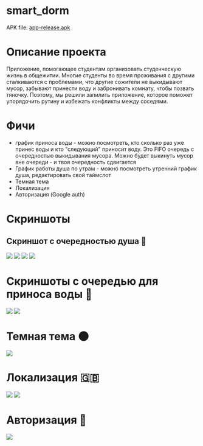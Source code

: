 # smart_dorm

APK file: [app-release.apk](app-release.apk)


# Описание проекта

Приложение, помогающее студентам организовать студенческую жизнь в общежитии. Многие студенты во
время проживания с другими сталкиваются с проблемами, что другие сожители не выкидывают мусор,
забывают принести воду и забронивать комнату, чтобы позвать тяночку. Поэтому, мы решили запилить
приложение, которое поможет упорядочить рутину и избежать конфликты между соседями.

# Фичи

- график приноса воды - можно посмотреть, кто сколько раз уже принес воды и кто "следующий" приносит
  воду. Это FIFO очередь с очередностью выкидывания мусора. Можно будет выкинуть мусор вне очереди -
  и твоя очередность сдвигается
- График работы душа по утрам - можно посмотреть утренний график душа, редактировать свой таймслот
- Темная тема
- Локализация
- Авторизация (Google auth)


# Скриншоты
## Скриншот с очередностью душа 🛁
![](figures/shower_timeslots.png)
[](figures/Screenshot_20221209_192544.png)
![](figures/incorrect_time.png)
![](figures/incorrect_time.png)
![](figures/intersection_slots.png)

# Скриншоты с очередью для приноса воды 🚰
![](figures/russian_water_queue.png)
![](figures/nofitication.png)

# Темная тема 🌑
![](figures/dark_model.png)

# Локализация  🇬🇧
![](figures/english_localisation.png)
![](figures/localisation_russian.png)

# Авторизация 🧏
![](figures/google_auth.png)

